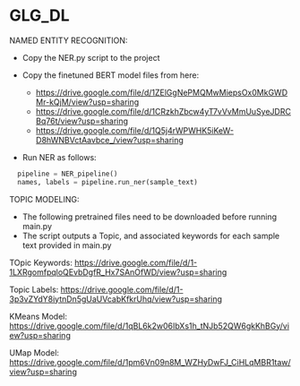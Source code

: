 # GLG_DL
NAMED ENTITY RECOGNITION:
- Copy the NER.py script to the project
- Copy the finetuned BERT model files from here:
    * https://drive.google.com/file/d/1ZElGgNePMQMwMiepsOx0MkGWDMr-kQjM/view?usp=sharing
    * https://drive.google.com/file/d/1CRzkhZbcw4yT7vVvMmUuSyeJDRCBq76t/view?usp=sharing
    * https://drive.google.com/file/d/1Q5j4rWPWHK5iKeW-D8hWNBVctAavbce_/view?usp=sharing


- Run NER as follows:
```python
  pipeline = NER_pipeline()
  names, labels = pipeline.run_ner(sample_text)
```

TOPIC MODELING:
 - The following pretrained files need to be downloaded before running main.py
 - The script outputs a Topic, and associated keywords for each sample text provided in main.py
 
TOpic Keywords:
https://drive.google.com/file/d/1-1LXRgomfpqloQEvbDgfR_Hx7SAnOfWD/view?usp=sharing

Topic Labels:
https://drive.google.com/file/d/1-3p3vZYdY8iytnDn5gUaUVcabKfkrUhq/view?usp=sharing

KMeans Model:
https://drive.google.com/file/d/1qBL6k2w06IbXs1h_tNJb52QW6gkKhBGy/view?usp=sharing

UMap Model:
https://drive.google.com/file/d/1pm6Vn09n8M_WZHyDwFJ_CiHLqMBR1taw/view?usp=sharing

        
        
